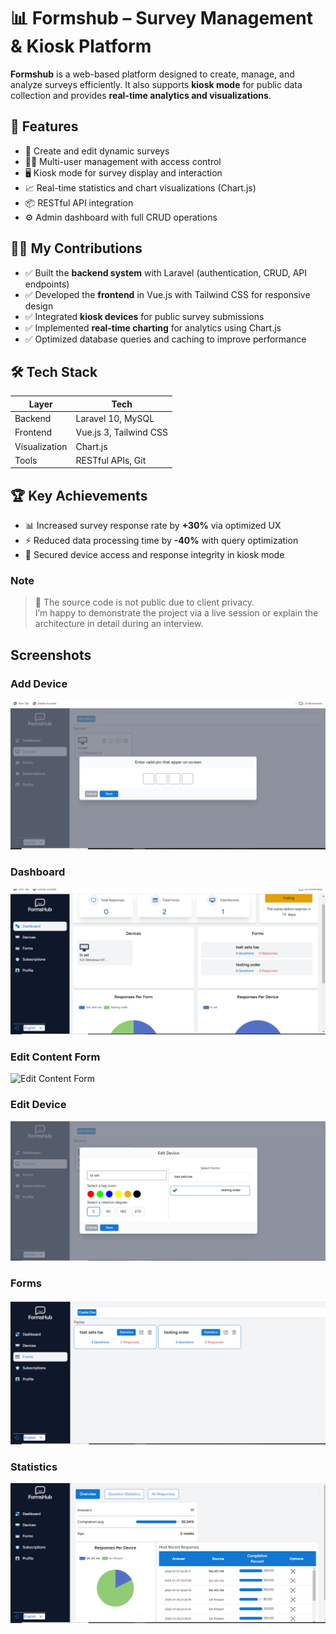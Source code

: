 # 📊 Formshub – Survey Management & Kiosk Platform

**Formshub** is a web-based platform designed to create, manage, and analyze surveys efficiently. It also supports **kiosk mode** for public data collection and provides **real-time analytics and visualizations**.


## 🚀 Features

- 🔧 Create and edit dynamic surveys
- 🧑‍💼 Multi-user management with access control
- 🖥️ Kiosk mode for survey display and interaction
- 📈 Real-time statistics and chart visualizations (Chart.js)
- 📦 RESTful API integration
- ⚙️ Admin dashboard with full CRUD operations

## 👨‍💻 My Contributions

- ✅ Built the **backend system** with Laravel (authentication, CRUD, API endpoints)
- ✅ Developed the **frontend** in Vue.js with Tailwind CSS for responsive design
- ✅ Integrated **kiosk devices** for public survey submissions
- ✅ Implemented **real-time charting** for analytics using Chart.js
- ✅ Optimized database queries and caching to improve performance


## 🛠️ Tech Stack

| Layer        | Tech                      |
|--------------|---------------------------|
| Backend      | Laravel 10, MySQL         |
| Frontend     | Vue.js 3, Tailwind CSS    |
| Visualization| Chart.js                  |
| Tools        | RESTful APIs, Git         |


## 🏆 Key Achievements

- 📊 Increased survey response rate by **+30%** via optimized UX
- ⚡ Reduced data processing time by **-40%** with query optimization
- 🔐 Secured device access and response integrity in kiosk mode

### Note
> 🚫 The source code is not public due to client privacy.  
> I’m happy to demonstrate the project via a live session or explain the architecture in detail during an interview.


## Screenshots

### Add Device
![Add Device](screenshots/Add%20Device.png)

### Dashboard
![Dashboard](screenshots/dashboard.png)

### Edit Content Form
![Edit Content Form](screenshots/Edit%20Content%20Form.png)

### Edit Device
![Edit Device](screenshots/Edit%20Device.png)

### Forms
![Forms](screenshots/Forms.png)

### Statistics
![Statistics](screenshots/Statistics.png)

